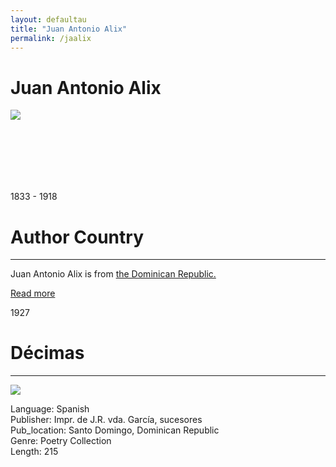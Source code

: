 ```yaml
---
layout: defaultau
title: "Juan Antonio Alix"
permalink: /jaalix
---
```

<!-- partial:index.partial.html -->
<div class="content">
    <h1>Juan Antonio Alix</h1>
    <div class="quote">
        <div><img src="https://scontent-sju1-1.xx.fbcdn.net/v/t31.18172-8/1529973_316126451919178_6789041727178229723_o.jpg?stp=cp0_dst-jpg_e15_p403x403_q65&_nc_cat=109&ccb=1-7&_nc_sid=2d5d41&_nc_ohc=I71bbEhA23oAX9uQZm9&_nc_ht=scontent-sju1-1.xx&oh=00_AfDo9XsxhxnjQn_oBKLkj9a-EavlTP8mwiEEWkkb0r9okg&oe=63B1BEAB" class="logo"></div>
    </div>
    <div class="timeline">
        <div style="padding-bottom:100px;"></div>
        <div class="block">
            <div class="date right"><p class="right"> 1833 - 1918 </p></div>
            <div class="dot"></div>
            <div class="left first">
            <div class="author_country">
                <h1>Author Country</h1><hr>
        <div class="aclocation">    <p>Juan Antonio Alix is from <a href="http://localhost:4000/9">the Dominican Republic.</a></p></div>
                <div class="acreadmore"><a href="NA" target="_blank">Read more</a></div>
            </div>
            </div>
        </div>
        <div class="block">
            <div class="date left"><p class="left">1927</p></div>
            <div class="dot"></div>
            <div class="right">
                <h1>Décimas</h1><hr>
                <p><img src="http://www.los-poetas.com/n/alix55.jpg"></p>
                <p>
                Language: Spanish<br/>
                Publisher: Impr. de J.R. vda. García, sucesores<br/>
                Pub_location: Santo Domingo, Dominican Republic<br/>
                Genre: Poetry Collection<br/>
                Length: 215</p>
            </div>
        </div>
